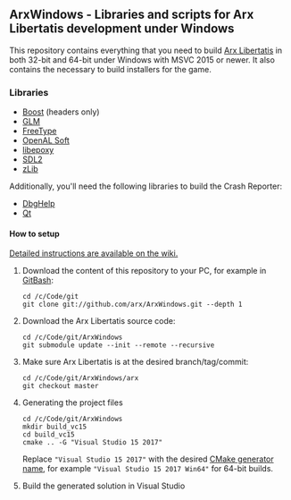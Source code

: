 ## ArxWindows - Libraries and scripts for Arx Libertatis development under Windows

This repository contains everything that you need to build [Arx Libertatis](https://arx-libertatis.org/) in both 32-bit and 64-bit under Windows with MSVC 2015 or newer.
It also contains the necessary to build installers for the game.


### Libraries

* [Boost](https://www.boost.org/) (headers only)
* [GLM](https://glm.g-truc.net/)
* [FreeType](https://www.freetype.org/)
* [OpenAL Soft](https://openal-soft.org/)
* [libepoxy](https://github.com/anholt/libepoxy)
* [SDL2](https://libsdl.org/)
* [zLib](https://zlib.net/)

Additionally, you'll need the following libraries to build the Crash Reporter:

* [DbgHelp](https://docs.microsoft.com/en-us/windows/win32/debug/debug-help-library)
* [Qt](https://www.qt.io/)


#### How to setup

[Detailed instructions are available on the wiki.](https://wiki.arx-libertatis.org/Downloading_and_Compiling_under_Windows)

1. Download the content of this repository to your PC, for example in [GitBash](https://git-scm.com/downloads):

       cd /c/Code/git
       git clone git://github.com/arx/ArxWindows.git --depth 1

2. Download the Arx Libertatis source code:

       cd /c/Code/git/ArxWindows
       git submodule update --init --remote --recursive

3. Make sure Arx Libertatis is at the desired branch/tag/commit:

       cd /c/Code/git/ArxWindows/arx
       git checkout master

4. Generating the project files

       cd /c/Code/git/ArxWindows
       mkdir build_vc15
       cd build_vc15
       cmake .. -G "Visual Studio 15 2017"

   Replace `"Visual Studio 15 2017"` with the desired [CMake generator name](https://cmake.org/cmake/help/latest/manual/cmake-generators.7.html), for example `"Visual Studio 15 2017 Win64"` for 64-bit builds.

5. Build the generated solution in Visual Studio
